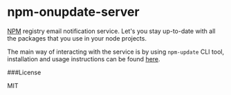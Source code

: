 npm-onupdate-server
============

[NPM](https://npmjs.org/) registry email notification service. Let's you stay up-to-date with all the packages that you use in your node projects.

The main way of interacting with the service is by using `npm-update` CLI tool, installation and usage instructions can be found [here](http://npm.onupdate.info).

###License

  MIT
